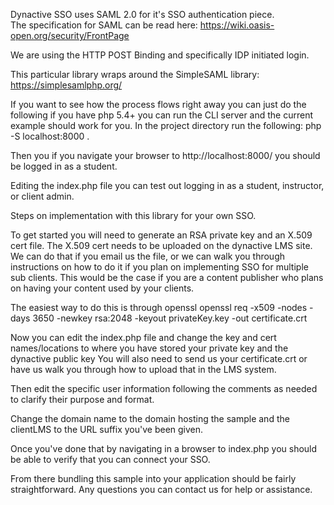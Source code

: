 Dynactive SSO uses SAML 2.0 for it's SSO authentication piece.  
The specification for SAML can be read here: https://wiki.oasis-open.org/security/FrontPage

We are using the HTTP POST Binding and specifically IDP initiated login.

This particular library wraps around the SimpleSAML library: https://simplesamlphp.org/

If you want to see how the process flows right away you can just do the following if you have php 5.4+ you can run the CLI server and the current example should work for you.  In the project directory run the following:
php -S localhost:8000 .

Then you if you navigate your browser to http://localhost:8000/ you should be logged in as a student.

Editing the index.php file you can test out logging in as a student, instructor, or client admin.


Steps on implementation with this library for your own SSO.

To get started you will need to generate an RSA private key and an X.509 cert file.  The X.509 cert needs to be uploaded on the dynactive LMS
site.  We can do that if you email us the file, or we can walk you through instructions on how to do it if you plan on implementing SSO for
multiple sub clients.  This would be the case if you are a content publisher who plans on having your content used by your clients.

The easiest way to do this is through openssl
openssl req -x509 -nodes -days 3650 -newkey rsa:2048 -keyout privateKey.key -out certificate.crt

Now you can edit the index.php file and change the key and cert names/locations to where you have stored your private key and the dynactive public key
You will also need to send us your certificate.crt or have us walk you through how to upload that in the LMS system.

Then edit the specific user information following the comments as needed to clarify their purpose and format.

Change the domain name to the domain hosting the sample and the clientLMS to the URL suffix you've been given.

Once you've done that by navigating in a browser to index.php you should be able to verify that you can connect your SSO.

From there bundling this sample into your application should be fairly straightforward.  Any questions you can contact us for help or assistance.
